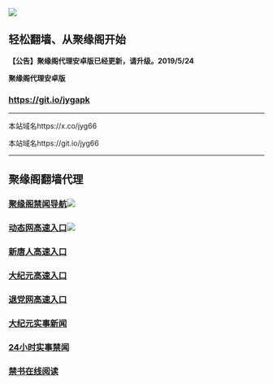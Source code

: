 ![](https://raw.githubusercontent.com/hao369/a/master/j.jpg)



## 轻松翻墙、从聚缘阁开始



**【公告】聚缘阁代理安卓版已经更新，请升级。2019/5/24**

 
**聚缘阁代理安卓版**
### https://git.io/jygapk  

***

本站域名https://x.co/jyg66 

本站域名https://git.io/jyg66



***




## 聚缘阁翻墙代理 



### [聚缘阁禁闻导航](https://raspy-wind-dfc4.5wew342tdf.workers.dev/-----http://dh.u2i62.tk/)![](https://tup.vraet.cf/jyg.gif)

### [动态网高速入口](https://raspy-wind-dfc4.5wew342tdf.workers.dev/-----https://662.nhhc.com.au)![](https://tup.vraet.cf/jygdl.gif)


### [新唐人高速入口](https://raspy-wind-dfc4.5wew342tdf.workers.dev/-----https://662.nhhc.com.au)

### [大纪元高速入口](https://raspy-wind-dfc4.5wew342tdf.workers.dev/-----https://662.nhhc.com.au)

### [退党网高速入口](https://raspy-wind-dfc4.5wew342tdf.workers.dev/-----https://662.nhhc.com.au)






### [大纪元实事新闻](https://git.io/fjmgE)

### [24小时实事禁闻](https://git.io/fj3Go)

### [禁书在线阅读](https://git.io/fjJ5Z)







